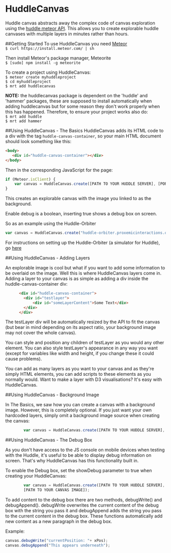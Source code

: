 HuddleCanvas
============

Huddle canvas abstracts away the complex code of canvas exploration using the [huddle meteor API](https://github.com/raedle/meteor-huddle).  This allows you to create explorable huddle canvases with multiple layers in minutes rather than hours.

##Getting Started
To use HuddleCanvas you need [Meteor](http://www.meteor.com)<br>
`$ curl https://install.meteor.com/ | sh`

Then install Meteor's package manager, Meteorite<br>
`$ [sudo] npm install -g meteorite`

To create a project using HuddleCanvas:<br>
`$ meteor create myhuddleproject`<br>
`$ cd myhuddleproject` <br>
`$ mrt add huddlecanvas`

<b>NOTE:</b> the huddlecanvas package is dependent on the 'huddle' and 'hammer' packages, these are supposed to install automatically when adding huddlecanvas but for some reason they don't work properly when this has happened.  Therefore, to ensure your project works also do:<br>
`$ mrt add huddle`<br>
`$ mrt add hammer`<br>

##Using HuddleCanvas - The Basics
HuddleCanvas adds its HTML code to a div with the tag `huddle-canvas-container`, so your main HTML document should look something like this:
```html
<body>
   <div id="huddle-canvas-container"></div>
</body>
```

Then in the corresponding JavaScript for the page:
```javascript
if (Meteor.isClient) {
	var canvas = HuddleCanvas.create([PATH TO YOUR HUDDLE SERVER], [PORT FOR YOUR HUDDLE SERVER], "HuddleName", [ENABLE DEBUG?],[PATH TO YOUR CANVAS IMAGE]);
}

```

This creates an explorable canvas with the image you linked to as the background.

Enable debug is a boolean, inserting true shows a debug box on screen.

So as an example using the Huddle-Orbiter

```javascript
var canvas = HuddleCanvas.create("huddle-orbiter.proxemicinteractions.org", 60000, "HuddleName", false, "../../images/map_small.png");
```

For instructions on setting up the Huddle-Orbiter (a simulator for Huddle), go [here](https://github.com/raedle/meteor-huddle/blob/master/README.md)

##Using HuddleCanvas - Adding Layers

An explorable image is cool but what if you want to add some information to be overlaid on the image.  Well this is where HuddleCanvas layers come in.  Adding a layer to your canvas is as simple as adding a div inside the huddle-canvas-container div:

```html
	  <div id="huddle-canvas-container">
	  	<div id="testlayer">
	  		<div id="someLayerContent">Some Text</div>
	  	</div>
	  </div>
```

The testLayer div will be automatically resized by the API to fit the canvas (but bear in mind depending on its aspect ratio, your background image may not cover the whole canvas).

You can style and position any children of testLayer as you would any other element.  You can also style testLayer's appearance in any way you want (except for variables like width and height, if you change these it could cause problems).

You can add as many layers as you want to your canvas and as they're simply HTML elements, you can add scripts to these elements as you normally would.  Want to make a layer with D3 visualisations? It's easy with HuddleCanvas.

##Using HuddleCanvas - Background Image

In The Basics, we saw how you can create a canvas with a background image.  However, this is completely optional.  If you just want your own hardcoded layers, simply omit a background image source when creating the canvas:

```javascript
        var canvas = HuddleCanvas.create([PATH TO YOUR HUDDLE SERVER], [PORT FOR YOUR HUDDLE SERVER], "HuddleName", false);
```

##Using HuddleCanvas - The Debug Box

As you don't have access to the JS console on mobile devices when testing with the Huddle, it's useful to be able to display debug information on screen.  That's why HuddleCanvas has this functionality built in.

To enable the Debug box, set the showDebug parameter to true when creating your HuddleCanvas:
```javascript
        var canvas = HuddleCanvas.create([PATH TO YOUR HUDDLE SERVER], [PORT FOR YOUR HUDDLE SERVER], "HuddleName", true,
        [PATH TO YOUR CANVAS IMAGE]);
```

To add content to the debug box there are two methods, debugWrite() and debugAppend().  debugWrite overwrites the current content of the debug box with the string you pass it and debugAppend adds the string you pass to the current content in the debug box.  These functions automatically add new content as a new paragraph in the debug box.

Example: 
```javascript
canvas.debugWrite("currentPosition: "+ xPos);
canvas.debugAppend("This appears underneath");
```
